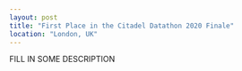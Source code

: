 ```yaml
---
layout: post
title: "First Place in the Citadel Datathon 2020 Finale"
location: "London, UK"
---
```


FILL IN SOME DESCRIPTION